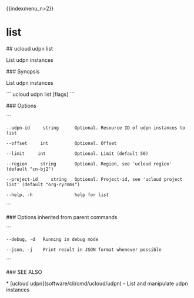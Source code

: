 {{indexmenu_n>2}}

# list

\#\# ucloud udpn list

List udpn instances

\#\#\# Synopsis

List udpn instances

\`\`\` ucloud udpn list \[flags\] \`\`\`

\#\#\# Options

\`\`\`

``` 
--udpn-id     string      Optional. Resource ID of udpn instances to list 
```

``` 
--offset     int          Optional. Offset 
```

``` 
--limit     int           Optional. Limit (default 50) 
```

``` 
--region     string       Optional. Region, see 'ucloud region' (default "cn-bj2") 
```

``` 
--project-id     string   Optional. Project-id, see 'ucloud project list' (default "org-ryrmms") 
```

``` 
--help, -h                help for list 
```

\`\`\`

\#\#\# Options inherited from parent commands

\`\`\`

``` 
--debug, -d   Running in debug mode 
```

``` 
--json, -j    Print result in JSON format whenever possible 
```

\`\`\`

\#\#\# SEE ALSO

\* \[ucloud udpn\](software/cli/cmd/ucloud/udpn) - List and manipulate
udpn instances
